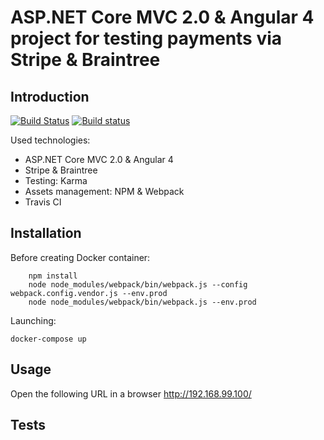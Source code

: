 ﻿# ASP.NET Core MVC 2.0 & Angular 4 project for testing payments via Stripe & Braintree

## Introduction

[![Build Status](https://travis-ci.org/osya/ASPNetCoreAngular2Payments.svg?branch=master)](https://travis-ci.org/osya/ASPNetCoreAngular2Payments) [![Build status](https://ci.appveyor.com/api/projects/status/ku7kowcfmiei53pi?svg=true)](https://ci.appveyor.com/project/osya/aspnetcoreangular2payments)

Used technologies:

- ASP.NET Core MVC 2.0 & Angular 4
- Stripe & Braintree
- Testing: Karma
- Assets management: NPM & Webpack
- Travis CI

## Installation

Before creating Docker container:

```shell
    npm install
    node node_modules/webpack/bin/webpack.js --config webpack.config.vendor.js --env.prod
    node node_modules/webpack/bin/webpack.js --env.prod
```

Launching:

```shell
docker-compose up
```

## Usage

Open the following URL in a browser <http://192.168.99.100/>

## Tests
